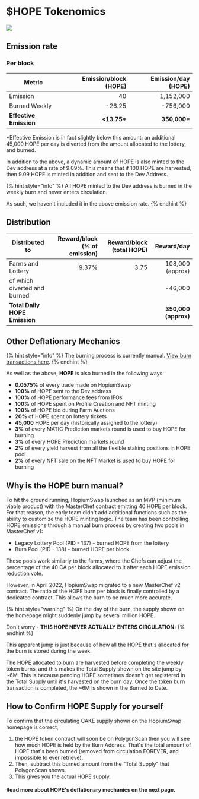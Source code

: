 # $HOPE Tokenomics

![](<../../.gitbook/assets/coming-soon-neon-sign\_191108-233 (1).webp>)

## **Emission rate** <a href="#emission-rate" id="emission-rate"></a>

### **Per block**

| **Metric**             | **Emission/block (HOPE)** | **Emission/day (HOPE)** |
| ---------------------- | ------------------------: | ----------------------: |
| Emission               |                        40 |               1,152,000 |
| Burned Weekly          |                    -26.25 |                -756,000 |
| **Effective Emission** |              **<13.75\*** |           **350,000\*** |

\*Effective Emission is in fact slightly below this amount: an additional 45,000 HOPE per day is diverted from the amount allocated to the lottery, and burned.

In addition to the above, a dynamic amount of HOPE is also minted to the Dev address at a rate of 9.09%. This means that if 100 HOPE are harvested, then 9.09 HOPE is minted in addition and sent to the Dev Address.

{% hint style="info" %}
All HOPE minted to the Dev address is burned in the weekly burn and never enters circulation.

As such, we haven't included it in the above emission rate.
{% endhint %}

## Distribution <a href="#distribution" id="distribution"></a>

| Distributed to                | Reward/block (% of emission) | Reward/block (total HOPE) |           Reward/day |
| ----------------------------- | ---------------------------: | ------------------------: | -------------------: |
| Farms and Lottery             |                        9.37% |                      3.75 |     108,000 (approx) |
| of which diverted and burned  |                              |                           |              -46,000 |
| **Total Daily HOPE Emission** |                              |                           | **350,000 (approx)** |

## **Other Deflationary Mechanics** <a href="#other-deflationary-mechanics" id="other-deflationary-mechanics"></a>

{% hint style="info" %}
The burning process is currently manual. [View burn transactions here](https://bscscan.com/token/0x0e09fabb73bd3ade0a17ecc321fd13a19e81ce82?a=0x000000000000000000000000000000000000dead).
{% endhint %}

As well as the above, **HOPE** is also burned in the following ways:

* **0.0575%** of every trade made on HopiumSwap&#x20;
* **100%** of HOPE sent to the Dev address
* **100%** of HOPE performance fees from IFOs
* **100%** of HOPE spent on Profile Creation and NFT minting
* **100%** of HOPE bid during Farm Auctions
* **20%** of HOPE spent on lottery tickets
* **45,000** HOPE per day (historically assigned to the lottery)
* **3%** of every MATIC Prediction markets round is used to buy HOPE for burning
* **3%** of every HOPE Prediction markets round
* **2%** of every yield harvest from all the flexible staking positions in HOPE pool
* **2%** of every NFT sale on the NFT Market is used to buy HOPE for burning

## Why is the HOPE burn manual?

To hit the ground running, HopiumSwap launched as an MVP (minimum viable product) with the MasterChef contract emitting 40 HOPE per block. For that reason, the early team didn't add additional functions such as the ability to customize the HOPE minting logic. The team has been controlling HOPE emissions through a manual burn process by creating two pools in MasterChef v1:

* Legacy Lottery Pool (PID - 137) - burned HOPE from the lottery
* Burn Pool (PID - 138) - burned HOPE per block

These pools work similarly to the farms, where the Chefs can adjust the percentage of the 40 CA per block allocated to it after each HOPE emission reduction vote.

However, in April 2022, HopiumSwap migrated to a new MasterChef v2 contract. The ratio of the HOPE burn per block is finally controlled by a dedicated contract. This allows the burn to be much more accurate.

{% hint style="warning" %}
On the day of the burn, the supply shown on the homepage might suddenly jump by several million HOPE.

Don't worry - **THIS HOPE NEVER ACTUALLY ENTERS CIRCULATION:**
{% endhint %}

This apparent jump is just because of how all the HOPE that's allocated for the burn is stored during the week.

The HOPE allocated to burn are harvested before completing the weekly token burns, and this makes the Total Supply shown on the site jump by \~6M. This is because pending HOPE sometimes doesn't get registered in the Total Supply until it's harvested on the burn day. Once the token burn transaction is completed, the \~6M is shown in the Burned to Date.

## How to Confirm HOPE Supply for yourself

To confirm that the circulating CAKE supply shown on the HopiumSwap homepage is correct,

1. &#x20;the HOPE token contract will soon be on PolygonScan then you will see how much HOPE is held by the Burn Address. That's the total amount of HOPE that's been burned (removed from circulation FOREVER, and impossible to ever retrieve).
2. Then, subtract this burned amount from the "Total Supply" that PolygonScan shows.
3. This gives you the actual HOPE supply.

#### **Read more about HOPE's deflationary mechanics on the next page.** <a href="#read-more-about-cakes-deflationary-mechanics-on-the-next-page" id="read-more-about-cakes-deflationary-mechanics-on-the-next-page"></a>
